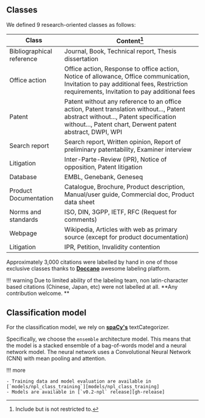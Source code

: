 [models/npl_class_training]:https://github.com/cverluise/PatCit/tree/master/models/npl_class_training/
[gh-release]:https://github.com/cverluise/PatCit/releases
[^1]: Include but is not restricted to.


## Classes

We defined 9 research-oriented classes as follows:

|Class |Content[^1]|
|---|---|
|Bibliographical reference|Journal, Book, Technical report, Thesis dissertation|
|Office action|Office action, Response to office action, Notice of allowance, Office communication, Invitation to pay additional fees, Restriction requirements, Invitation to pay additional fees|
|Patent| Patent without any reference to an office action, Patent translation without..., Patent abstract without..., Patent specification without..., Patent chart, Derwent patent abstract, DWPI, WPI|
|Search report|Search report, Written opinion, Report of preliminary patentability, Examiner interview|
|Litigation|Inter-Parte-Review (IPR), Notice of opposition, Patent litigation|
|Database| EMBL, Genebank, Geneseq|
|Product Documentation| Catalogue, Brochure, Product description, Manual/user guide, Commercial doc, Product data sheet|
|Norms and standards|ISO, DIN, 3GPP, IETF, RFC (Request for comments)|
|Webpage| Wikipedia, Articles with web as primary source (except for product documentation)|
|Litigation| IPR, Petition, Invalidity contention|

Approximately 3,000 citations were labelled by hand in one of those exclusive classes thanks to [**Doccano**](awesome#softwares-and-libraries) awesome labeling platform.

!!! warning
    Due to limited ability of the labeling team, non latin-character based citations (Chinese, Japan, etc) were not labelled at all. **Any contribution welcome. **

## Classification model

For the classification model, we rely on [**spaCy's**](./awesome#softwares-and-libraries) textCategorizer.

Specifically, we choose the `ensemble` architecture model. This means that the model is a stacked ensemble of a bag-of-words model and a neural network model. The neural network uses a Convolutional Neural Network (CNN) with mean pooling and attention.

!!! more

    - Training data and model evaluation are available in [`models/npl_class_training`][models/npl_class_training]
    - Models are available in [`v0.2-npl` release][gh-release]
